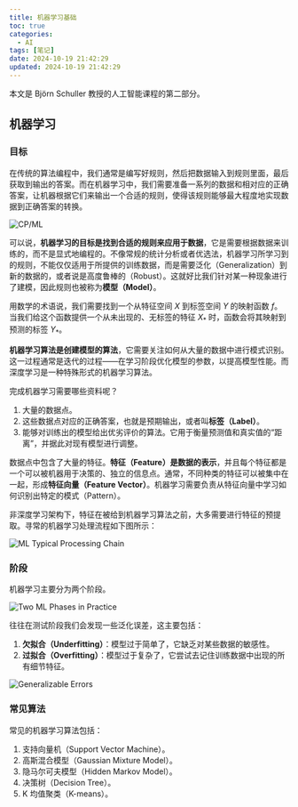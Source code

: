 ```yaml
---
title: 机器学习基础
toc: true
categories:
  - AI
tags: [笔记]
date: 2024-10-19 21:42:29
updated: 2024-10-19 21:42:29
---
```


本文是 Björn Schuller 教授的人工智能课程的第二部分。

## 机器学习

### 目标

在传统的算法编程中，我们通常是编写好规则，然后把数据输入到规则里面，最后获取到输出的答案。而在机器学习中，我们需要准备一系列的数据和相对应的正确答案，让机器根据它们来输出一个合适的规则，使得该规则能够最大程度地实现数据到正确答案的转换。

![CP/ML](CP-ML.png)

<!-- more -->

可以说，**机器学习的目标是找到合适的规则来应用于数据**，它是需要根据数据来训练的，而不是显式地编程的。不像常规的统计分析或者优选法，机器学习所学习到的规则，不能仅仅适用于所提供的训练数据，而是需要泛化（Generalization）到新的数据的，或者说是高度鲁棒的（Robust）。这就好比我们针对某一种现象进行了建模，因此规则也被称为**模型（Model）**。

用数学的术语说，我们需要找到一个从特征空间 $X$ 到标签空间 $Y$ 的映射函数 $f$。当我们给这个函数提供一个从未出现的、无标签的特征 $X_*$ 时，函数会将其映射到预测的标签 $Y_*$。

**机器学习算法是创建模型的算法**，它需要关注如何从大量的数据中进行模式识别。这一过程通常是迭代的过程——在学习阶段优化模型的参数，以提高模型性能。而深度学习是一种特殊形式的机器学习算法。

完成机器学习需要哪些资料呢？
1. 大量的数据点。
2. 这些数据点对应的正确答案，也就是预期输出，或者叫**标签（Label）**。
3. 能够对训练出的模型给出优劣评价的算法。它用于衡量预测值和真实值的“距离”，并据此对现有模型进行调整。

数据点中包含了大量的特征。**特征（Feature）是数据的表示**，并且每个特征都是一个可以被机器用于决策的、独立的信息点。通常，不同种类的特征可以被集中在一起，形成**特征向量（Feature Vector）**。机器学习需要负责从特征向量中学习如何识别出特定的模式（Pattern）。

非深度学习架构下，特征在被给到机器学习算法之前，大多需要进行特征的预提取。寻常的机器学习处理流程如下图所示：

![ML Typical Processing Chain](MLChain.png)

### 阶段

机器学习主要分为两个阶段。

![Two ML Phases in Practice](MLPhases.png)

往往在测试阶段我们会发现一些泛化误差，这主要包括：
1. **欠拟合（Underfitting）**：模型过于简单了，它缺乏对某些数据的敏感性。
2. **过拟合（Overfitting）**：模型过于复杂了，它尝试去记住训练数据中出现的所有细节特征。

![Generalizable Errors](GeneralizableErrors.png)

### 常见算法

常见的机器学习算法包括：
1. 支持向量机（Support Vector Machine）。
2. 高斯混合模型（Gaussian Mixture Model）。
3. 隐马尔可夫模型（Hidden Markov Model）。
4. 决策树（Decision Tree）。
5. K 均值聚类（K-means）。
